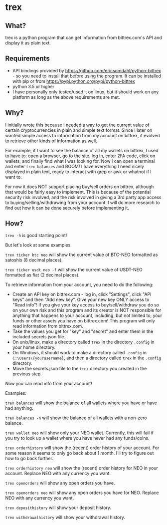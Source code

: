 # trex

## What?
trex is a python program that can get information from bittrex.com's API and display it as plain text.

## Requirements
- API bindings provided by https://github.com/ericsomdahl/python-bittrex - so you need to install that before using the program. It can be installed with pip or from https://pypi.python.org/pypi/python-bittrex
- python 3.5 or higher
- I have personally only tested/used it on linux, but it should work on any platform as long as the above requirements are met.

## Why?
I initially wrote this because I needed a way to get the current value of certain cryptocurrencies in plain and simple text format. Since I later on wanted simple access to information from my account on bittrex, it evolved to retrieve other kinds of information as well.

For example, if I want to see the balance of all my wallets on bittrex, I used to have to: open a browser, go to the site, log in, enter 2FA code, click on wallets, and finally find what I was looking for. Now I can open a terminal and enter `trex balances` and BOOM! I have everything I need nicely displayed in plain text, ready to interact with grep or awk or whatnot if I want to.

For now it does NOT support placing buy/sell orders on bittrex, although that would be fairly easy to implement. This is because of the potential security risk involved, and the risk involved in giving a 3rd party app access to buying/selling/withdrawing from your account. I will do more research to find out how it can be done securely before implementing it.

## How?
`trex -h` is good starting point!

But let's look at some examples.

`trex ticker btc neo` will show the current value of BTC-NEO formatted as satoshis (8 decimal places).

`trex ticker usdt neo -f` will show the current value of USDT-NEO formatted as fiat (2 decimal places).

To retrieve information from your account, you need to do the following:
- Create an API key on bittrex.com - log in, click "Settings", click "API keys" and then "Add new key". Give your new key ONLY access to "Read info"! If you give your key access to buy/sell/withdraw you do so on your own risk and this program and its creator  is NOT responsible for anything that happens to your account, including, but not limited to, your funds or other assets you have on bittrex.com! This program will only read information from bittrex.com.
- Take the values you get for "key" and "secret" and enter them in the included secrets.json file.
- On unix/linux, make a directory called `trex` in the directory `.config` in your home directory.
- On Windows, it should work to make a directory called `.config` in `C:\Users\{yourusername}`, and then a directory called `trex` in the `.config` directory.
- Move the secrets.json file to the `trex` directory you created in the previous step.

Now you can read info from your account!

Examples:

`trex balances` will show the balance of all wallets where you have or have had anything.

`trex balances -n` will show the balance of all wallets with a non-zero balance.

`trex wallet neo` will show only your NEO wallet. Currently, this will fail if you try to look up a wallet where you have never had any funds/coins.

`trex orderhistory` will show the (recent) order history of your account. For some reason it seems to only go back about 1 month. I'll try to figure out how to go back further.

`trex orderhistory neo` will show the (recent) order history for NEO in your account. Replace NEO with any currency you want.

`trex openorders` will show any open orders you have.

`trex openorders neo` will show any open orders you have for NEO. Replace NEO with any currency you want.

`trex deposithistory` will show your deposit history.

`trex withdrawalhistory` will show your withdrawal history.
